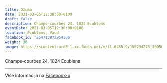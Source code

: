 ```yaml
---
title: Džuma
date: 2021-03-05T12:30:00+0100
draft: false
description: Champs-courbes 24. 1024 Ecublens
eventDate: 2021-03-05T12:30:00+0100
location: Écublens, Vaud
facebook_id: '254713972954306'
weight: 30
image: https://scontent-ord5-1.xx.fbcdn.net/v/t1.6435-9/155294275_3695079563921169_4909597834044538694_n.jpg?_nc_cat=101&ccb=1-7&_nc_sid=9e60e4&_nc_ohc=MDZ1f3Nv8zEQ7kNvwFw83aC&_nc_oc=AdnSht3lQoljBwiCkAM1oO4DHyu2pIl-ksOQMEmm0Y-9d-x4-wzlBoDjloZrVRq85FE&_nc_zt=23&_nc_ht=scontent-ord5-1.xx&edm=ABTKTjYEAAAA&_nc_gid=pcRf10aIJKfWN2ZLP5HY_g&oh=00_AfeDGqr5kBmb9BuGdED-68ceGG-Mg0sDgoRWAmlrD7RLUg&oe=690BF75B
---
```


Champs-courbes 24. 1024 Ecublens

---

Više informacija na [Facebook-u](https://facebook.com/events/254713972954306)